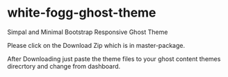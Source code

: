 white-fogg-ghost-theme
======================

Simpal and Minimal Bootstrap Responsive Ghost Theme

Please click on the Download Zip which is in master-package.

After Downloading just paste the theme files to your ghost content themes direcrtory and change from dashboard.

